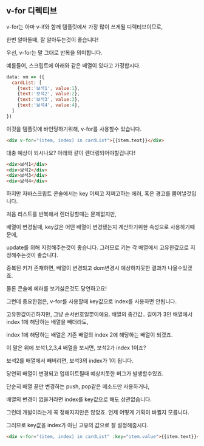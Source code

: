 ## v-for 디렉티브

v-for는 아마 v-if와 함께 템플릿에서 가장 많이 쓰게될 디렉티브이므로,

한번 알아둘때, 잘 알아두는것이 좋습니다!

우선, v-for는 말 그대로 반복을 의미합니다.

예를들어, 스크립트에 아래와 같은 배열이 있다고 가정합시다.
```js
data: vm => ({
  cardList: [
    {text:'보석1', value:1},
    {text:'보석2', value:2},
    {text:'보석3', value:3},
    {text:'보석4', value:4},
  ]
})
```

이것을 템플릿에 바인딩하기위해, v-for를 사용할수 있습니다.

```html
<div v-for="(item, index) in cardList">{{item.text}}</div>
```

대충 예상이 되시나요? 아래와 같이 렌더링되어야할겁니다!

```html
<div>보석1</div>
<div>보석2</div>
<div>보석3</div>
<div>보석4</div>
```

하지만 자바스크립트 콘솔에서는 key 어쩌고 저쩌고하는 에러, 혹은 경고를 뿜어낼것입니다.

처음 리스트를 반복해서 렌더링할때는 문제없지만,

배열이 변경될때, key값은 어떤 배열이 변경됐는지 계산하기위한 속성으로 사용하기때문에,

update를 위해 지정해주는것이 좋습니다. 그러므로 키는 각 배열에서 고유한값으로 지정해주는것이 좋습니다.

중복된 키가 존재하면, 배열이 변경되고 dom변경시 예상하지못한 결과가 나올수있겠죠.

물론 콘솔에 에러를 보기싫은것도 당연하고요!

그런데 중요한점은, v-for를 사용할때 key값으로 index를 사용하면 안됩니다.

고유한값이긴하지만, 그냥 순서번호일뿐이에요. 배열의 중간값.. 길이가 3인 배열에서 index 1에 해당하는 배열을 빼더라도,

index 1에 해당하는 배열은 기존 배열의 index 2에 해당하는 배열이 되겠죠.

이 말은 위에 보석1,2,3,4 배열을 보시면, 보석2가 index 1이죠?

보석2를 배열에서 빼버리면, 보석3의 index가 1이 됩니다.

당연히 배열이 변경되고 업데이트될때 예상치못한 버그가 발생할수있죠.

단순히 배열 끝만 변경하는 push, pop같은 메소드만 사용하거나,

배열의 변경이 없을거라면 index를 key값으로 해도 상관없습니다.

그런데 개발이라는게 꼭 정해지지만은 않았죠. 언제 어떻게 기획이 바뀔지 모릅니다.

그러므로 key값을 index가 아닌 고유의 값으로 잘 설정해줍시다.

```html
<div v-for="(item, index) in cardList" :key="item.value">{{item.text}}</div>
```